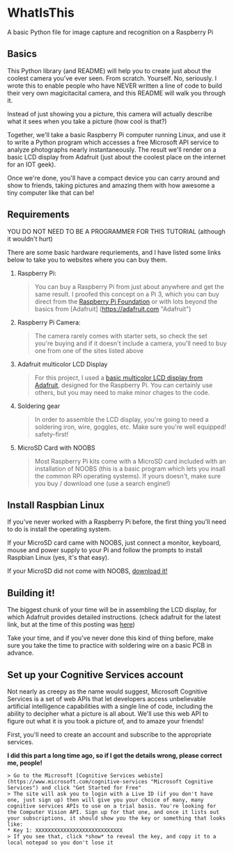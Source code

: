 # WhatIsThis
A basic Python file for image capture and recognition on a Raspberry Pi

## Basics
This Python library (and README) will help you to create just about the coolest camera you've ever seen. From scratch. Yourself. No, seriously. 
I wrote this to enable people who have NEVER written a line of code to build their very own magicitacital camera, and this README will walk you through it.

Instead of just showing you a picture, this camera will actually describe what it sees when you take a picture (how cool is that?)

Together, we'll take a basic Raspberry Pi computer running Linux, and use it to write a Python program which accesses a free Microsoft API service to analyze photographs nearly instantaneously. The result we'll render on a basic LCD display from Adafruit (just about the coolest place on the internet for an IOT geek).

Once we're done, you'll have a compact device you can carry around and show to friends, taking pictures and amazing them with how awesome a tiny computer like that can be!

## Requirements
YOU DO NOT NEED TO BE A PROGRAMMER FOR THIS TUTORIAL (although it wouldn't hurt)

There are some basic hardware requriements, and I have listed some links below to take you to websites where you can buy them.

1. Raspberry Pi:
	> You can buy a Raspberry Pi from just about anywhere and get the same result. I proofed this concept on a Pi 3, which you can buy direct from the [Raspberry Pi Foundation](https://raspberrypi.org "Raspberry Pi Foundation") or with lots beyond the basics from [Adafruit] (https://adafruit.com "Adafruit")
2. Raspberry Pi Camera: 
	> The camera rarely comes with starter sets, so check the set you're buying and if it doesn't include a camera, you'll need to buy one from one of the sites listed above
3. Adafruit multicolor LCD Display
	> For this project, I used a [basic multicolor LCD display from Adafruit](https://www.adafruit.com/products/1110 "16x2 character lcd plus keypad from Adafruit"), designed for the Raspberry Pi. You can certainly use others, but you may need to make minor chages to the code.
4. Soldering gear
	> In order to assemble the LCD display, you're going to need a soldering iron, wire, goggles, etc. Make sure you're well equipped! safety-first!
5. MicroSD Card with NOOBS
	> Most Raspberry Pi kits come with a MicroSD card included with an installation of NOOBS (this is a basic program which lets you insall the common RPi operating systems). If yours doesn't, make sure you buy / download one (use a search engine!)

## Install Raspbian Linux
If you've never worked with a Raspberry Pi before, the first thing you'll need to do is install the operating system. 

If your MicroSD card came with NOOBS, just connect a monitor, keyboard, mouse and power supply to your Pi and follow the prompts to install Raspbian Linux (yes, it's that easy).

If your MicroSD did not come with NOOBS, [download it!](https://www.raspberrypi.org/downloads/noobs/ "Noobs Download")

## Building it!
The biggest chunk of your time will be in assembling the LCD display, for which Adafruit provides detailed instructions. (check adafruit for the latest link, but at the time of this posting was [here](https://learn.adafruit.com/adafruit-16x2-character-lcd-plus-keypad-for-raspberry-pi/assembly "16x2 Character lcd plud keypad from adafruit"))

Take your time, and if you've never done this kind of thing before, make sure you take the time to practice with soldering wire on a basic PCB in advance.

## Set up your Cognitive Services account
Not nearly as creepy as the name would suggest, Microsoft Cognitive Services is a set of web APIs that let developers access unbelievable artificial intelligence capabilities with a single line of code, including the ability to decipher what a picture is all about. We'll use this web API to figure out what it is you took a picture of, and to amaze your friends!

First, you'll need to create an account and subscribe to the appropriate services.

**I did this part a long time ago, so if I got the details wrong, please correct me, people!**

	> Go to the Microsoft [Cognitive Services webiste](https://www.microsoft.com/cognitive-services "Microsoft Cognitive Services") and click "Get Started for Free"
	> The site will ask you to login with a Live ID (if you don't have one, just sign up) then will give you your choice of many, many cognitive services APIs to use on a trial basis. You're looking for the Computer Vision API. Sign up for that one, and once it lists out your subscriptions, it should show you the key or something that looks like:
	* Key 1: XXXXXXXXXXXXXXXXXXXXXXXXXXXX
	> If you see that, click *show* to reveal the key, and copy it to a local notepad so you don't lose it
